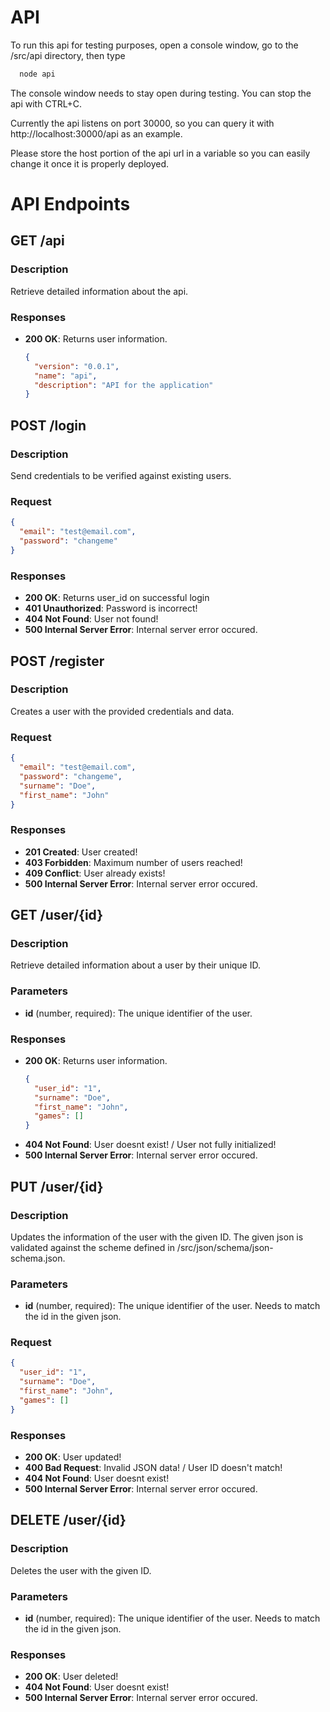 # API

To run this api for testing purposes, open a console window, go to the /src/api directory,
then type
  ```bash
    node api
  ```
The console window needs to stay open during testing. You can stop the api with CTRL+C.

Currently the api listens on port 30000, so you can query it with http://localhost:30000/api
as an example. 

Please store the host portion of the api url in a variable so you can easily change it once 
it is properly deployed.

# API Endpoints

## GET /api

### Description
Retrieve detailed information about the api.

### Responses
- **200 OK**: Returns user information.
  ```json
  {
    "version": "0.0.1", 
    "name": "api", 
    "description": "API for the application"
  }
  ```


## POST /login

### Description
Send credentials to be verified against existing users.

### Request
  ```json
  {
    "email": "test@email.com",
    "password": "changeme"
  }
  ```

### Responses
- **200 OK**: Returns user_id on successful login
- **401 Unauthorized**: Password is incorrect!
- **404 Not Found**: User not found!
- **500 Internal Server Error**: Internal server error occured.

## POST /register

### Description
Creates a user with the provided credentials and data.

### Request
  ```json
  {
    "email": "test@email.com",
    "password": "changeme",
    "surname": "Doe",
    "first_name": "John"
  }
  ```

### Responses
- **201 Created**: User created!
- **403 Forbidden**: Maximum number of users reached!
- **409 Conflict**: User already exists!
- **500 Internal Server Error**: Internal server error occured.


## GET /user/{id}

### Description
Retrieve detailed information about a user by their unique ID.

### Parameters
- **id** (number, required): The unique identifier of the user.

### Responses
- **200 OK**: Returns user information.
  ```json
  {
    "user_id": "1",
    "surname": "Doe",
    "first_name": "John",
    "games": []
  }
  ```
- **404 Not Found**: User doesnt exist! / User not fully initialized!
- **500 Internal Server Error**: Internal server error occured.

## PUT /user/{id}

### Description
Updates the information of the user with the given ID. The given json
is validated against the scheme defined in /src/json/schema/json-schema.json.

### Parameters
- **id** (number, required): The unique identifier of the user. Needs to match
the id in the given json.

### Request
  ```json
  {
    "user_id": "1",
    "surname": "Doe",
    "first_name": "John",
    "games": []
  }
  ```

### Responses
- **200 OK**: User updated!
- **400 Bad Request**: Invalid JSON data! / User ID doesn't match!
- **404 Not Found**: User doesnt exist!
- **500 Internal Server Error**: Internal server error occured.

## DELETE /user/{id}

### Description
Deletes the user with the given ID.

### Parameters
- **id** (number, required): The unique identifier of the user. Needs to match
the id in the given json.

### Responses
- **200 OK**: User deleted!
- **404 Not Found**: User doesnt exist!
- **500 Internal Server Error**: Internal server error occured.

